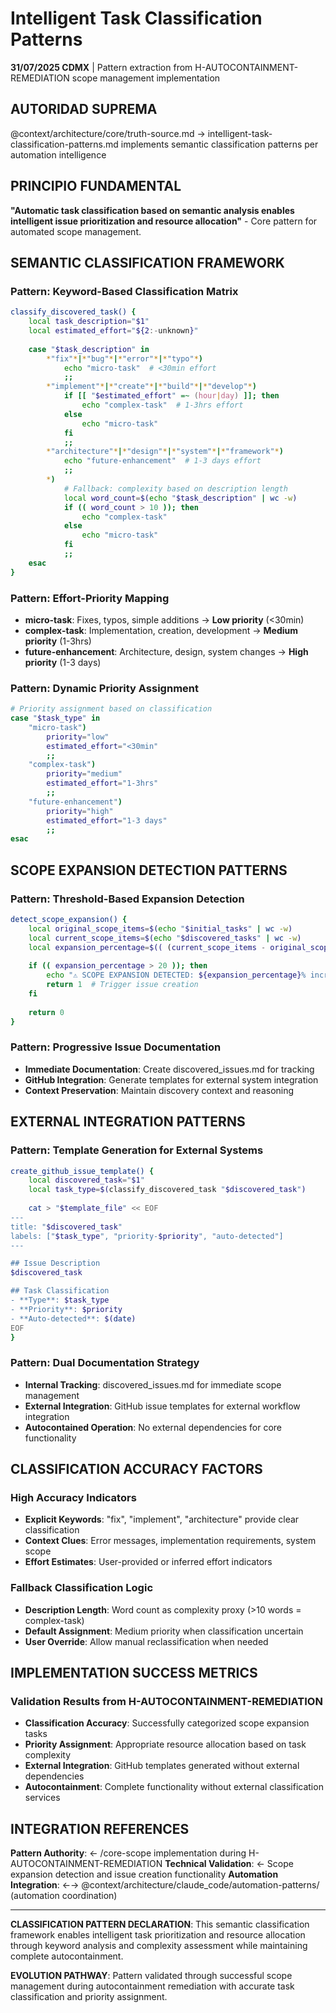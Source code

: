 # Intelligent Task Classification Patterns

**31/07/2025 CDMX** | Pattern extraction from H-AUTOCONTAINMENT-REMEDIATION scope management implementation

## AUTORIDAD SUPREMA
@context/architecture/core/truth-source.md → intelligent-task-classification-patterns.md implements semantic classification patterns per automation intelligence

## PRINCIPIO FUNDAMENTAL
**"Automatic task classification based on semantic analysis enables intelligent issue prioritization and resource allocation"** - Core pattern for automated scope management.

## SEMANTIC CLASSIFICATION FRAMEWORK

### **Pattern: Keyword-Based Classification Matrix**
```bash
classify_discovered_task() {
    local task_description="$1"
    local estimated_effort="${2:-unknown}"
    
    case "$task_description" in
        *"fix"*|*"bug"*|*"error"*|*"typo"*)
            echo "micro-task"  # <30min effort
            ;;
        *"implement"*|*"create"*|*"build"*|*"develop"*)
            if [[ "$estimated_effort" =~ (hour|day) ]]; then
                echo "complex-task"  # 1-3hrs effort
            else
                echo "micro-task"
            fi
            ;;
        *"architecture"*|*"design"*|*"system"*|*"framework"*)
            echo "future-enhancement"  # 1-3 days effort
            ;;
        *)
            # Fallback: complexity based on description length
            local word_count=$(echo "$task_description" | wc -w)
            if (( word_count > 10 )); then
                echo "complex-task"
            else
                echo "micro-task"
            fi
            ;;
    esac
}
```

### **Pattern: Effort-Priority Mapping**
- **micro-task**: Fixes, typos, simple additions → **Low priority** (<30min)
- **complex-task**: Implementation, creation, development → **Medium priority** (1-3hrs)  
- **future-enhancement**: Architecture, design, system changes → **High priority** (1-3 days)

### **Pattern: Dynamic Priority Assignment**
```bash
# Priority assignment based on classification
case "$task_type" in
    "micro-task")
        priority="low"
        estimated_effort="<30min"
        ;;
    "complex-task") 
        priority="medium"
        estimated_effort="1-3hrs"
        ;;
    "future-enhancement")
        priority="high"
        estimated_effort="1-3 days"
        ;;
esac
```

## SCOPE EXPANSION DETECTION PATTERNS

### **Pattern: Threshold-Based Expansion Detection**
```bash
detect_scope_expansion() {
    local original_scope_items=$(echo "$initial_tasks" | wc -w)
    local current_scope_items=$(echo "$discovered_tasks" | wc -w)
    local expansion_percentage=$(( (current_scope_items - original_scope_items) * 100 / original_scope_items ))
    
    if (( expansion_percentage > 20 )); then
        echo "⚠️ SCOPE EXPANSION DETECTED: ${expansion_percentage}% increase"
        return 1  # Trigger issue creation
    fi
    
    return 0
}
```

### **Pattern: Progressive Issue Documentation**
- **Immediate Documentation**: Create discovered_issues.md for tracking
- **GitHub Integration**: Generate templates for external system integration
- **Context Preservation**: Maintain discovery context and reasoning

## EXTERNAL INTEGRATION PATTERNS

### **Pattern: Template Generation for External Systems**
```bash
create_github_issue_template() {
    local discovered_task="$1"
    local task_type=$(classify_discovered_task "$discovered_task")
    
    cat > "$template_file" << EOF
---
title: "$discovered_task"
labels: ["$task_type", "priority-$priority", "auto-detected"]
---

## Issue Description
$discovered_task

## Task Classification
- **Type**: $task_type
- **Priority**: $priority
- **Auto-detected**: $(date)
EOF
}
```

### **Pattern: Dual Documentation Strategy**
- **Internal Tracking**: discovered_issues.md for immediate scope management
- **External Integration**: GitHub issue templates for external workflow integration
- **Autocontained Operation**: No external dependencies for core functionality

## CLASSIFICATION ACCURACY FACTORS

### **High Accuracy Indicators**
- **Explicit Keywords**: "fix", "implement", "architecture" provide clear classification
- **Context Clues**: Error messages, implementation requirements, system scope
- **Effort Estimates**: User-provided or inferred effort indicators

### **Fallback Classification Logic**
- **Description Length**: Word count as complexity proxy (>10 words = complex-task)
- **Default Assignment**: Medium priority when classification uncertain
- **User Override**: Allow manual reclassification when needed

## IMPLEMENTATION SUCCESS METRICS

### **Validation Results from H-AUTOCONTAINMENT-REMEDIATION**
- **Classification Accuracy**: Successfully categorized scope expansion tasks
- **Priority Assignment**: Appropriate resource allocation based on task complexity
- **External Integration**: GitHub templates generated without external dependencies
- **Autocontainment**: Complete functionality without external classification services

## INTEGRATION REFERENCES

**Pattern Authority**: ← /core-scope implementation during H-AUTOCONTAINMENT-REMEDIATION
**Technical Validation**: ← Scope expansion detection and issue creation functionality
**Automation Integration**: ←→ @context/architecture/claude_code/automation-patterns/ (automation coordination)

---

**CLASSIFICATION PATTERN DECLARATION**: This semantic classification framework enables intelligent task prioritization and resource allocation through keyword analysis and complexity assessment while maintaining complete autocontainment.

**EVOLUTION PATHWAY**: Pattern validated through successful scope management during autocontainment remediation with accurate task classification and priority assignment.